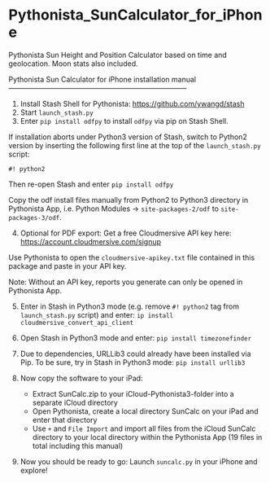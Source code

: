 # Pythonista_SunCalculator_for_iPhone
Pythonista Sun Height and Position Calculator based on time and geolocation. Moon stats also included.

Pythonista Sun Calculator for iPhone installation manual
—————————————————————————

1. Install Stash Shell for Pythonista: https://github.com/ywangd/stash
2. Start `launch_stash.py`
3. Enter `pip install odfpy` to install `odfpy` via pip on Stash Shell.

If installation aborts under Python3 version of Stash, switch to Python2 version by inserting the following first line at the top of the `launch_stash.py` script:

`#! python2`

Then re-open Stash and enter `pip install odfpy`

Copy the odf install files manually from Python2 to Python3 directory in Pythonista App, i.e. Python Modules -> `site-packages-2/odf` to `site-packages-3/odf`.

4. Optional for PDF export: Get a free Cloudmersive API key here: https://account.cloudmersive.com/signup

Use Pythonista to open the `cloudmersive-apikey.txt` file contained in this package and paste in your API key.

Note: Without an API key, reports you generate can only be opened in Pythonista App.

5. Enter in Stash in Python3 mode (e.g. remove `#! python2` tag from `launch_stash.py` script) and enter: `ip install cloudmersive_convert_api_client`

6. Open Stash in Python3 mode and enter:
`pip install timezonefinder`

7. Due to dependencies, URLLib3 could already have been installed via Pip. To be sure, try in Stash in Python3 mode:
`pip install urllib3`

8. Now copy the software to your iPad:
    * Extract SunCalc.zip to your iCloud-Pythonista3-folder into a separate iCloud directory
    * Open Pythonista, create a local directory SunCalc on your iPad and enter that directory
    * Use `+` and `File Import` and import all files from the iCloud SunCalc directory to your local directory within the Pythonista App (19 files in total including this manual)

9. Now you should be ready to go:
Launch `suncalc.py` in your iPhone and explore!

